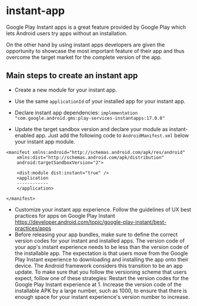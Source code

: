# instant-app

Google Play Instant apps is a great feature provided by Google Play which lets Android users try apps without an installation.

On the other hand by using instant apps developers are given the opportunity to showcase the most important feature of their app and thus overcome the target market for the complete version of the app.

## Main steps to create an instant app

- Create a new module for your instant app.
- Use the same ```applicationId``` of your installed app for your instant app.
- Declare instant app dependencies: ```implementation "com.google.android.gms:play-services-instantapps:17.0.0"```

- Update the target sandbox version and declare your module as instant-enabled app. Just add the following code to ```AndroidManifest.xml``` below your instant app module.

```
<manifest xmlns:android="http://schemas.android.com/apk/res/android"
    xmlns:dist="http://schemas.android.com/apk/distribution"
    android:targetSandboxVersion="2">

    <dist:module dist:instant="true" />
    <application 
    ------------
    </application>
    
</manifest>
```

- Customize your instant app experience. Follow the guidelines of UX best practices for apps on Google Play Instant https://developer.android.com/topic/google-play-instant/best-practices/apps
- Before releasing your app bundles, make sure to define the correct version codes for your instant and installed apps. The version code of your app's instant experience needs to be less than the version code of the installable app. The expectation is that users move from the Google Play Instant experience to downloading and installing the app onto their device. The Android framework considers this transition to be an app update. To make sure that you follow the versioning scheme that users expect, follow one of these strategies:
Restart the version codes for the Google Play Instant experience at 1.
Increase the version code of the installable APK by a large number, such as 1000, to ensure that there is enough space for your instant experience's version number to increase.
